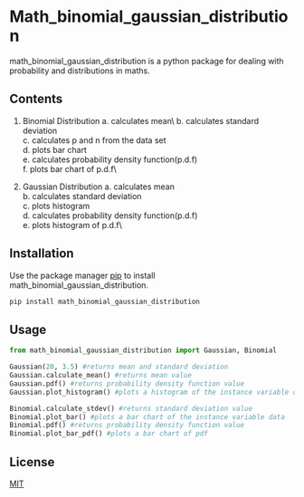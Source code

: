 # Math_binomial_gaussian_distribution
math_binomial_gaussian_distribution is a python package for dealing with probability and distributions in maths. 

## Contents
1. Binomial Distribution
  a. calculates mean\ 
  b. calculates standard deviation\
  c. calculates p and n from the data set\
  d. plots bar chart\
  e. calculates probability density function(p.d.f)\
  f. plots bar chart of p.d.f\

2. Gaussian Distribution
  a. calculates mean\
  b. calculates standard deviation\
  c. plots histogram\
  d. calculates probability density function(p.d.f)\
  e. plots histogram of p.d.f\
  
  ## Installation
  Use the package manager [pip](https://pip.pypa.io/en/stable/) to install math_binomial_gaussian_distribution.
  
  ```bash
  pip install math_binomial_gaussian_distribution
  ```
  
 ## Usage
 
 ```python
 from math_binomial_gaussian_distribution import Gaussian, Binomial
 
 Gaussian(20, 3.5) #returns mean and standard deviation
 Gaussian.calculate_mean() #returns mean value
 Gaussian.pdf() #returns probability density function value
 Gaussian.plot_histogram() #plots a histogram of the instance variable data 
 
 Binomial.calculate_stdev() #returns standard deviation value
 Binomial.plot_bar() #plots a bar chart of the instance variable data 
 Binomial.pdf() #returns probability density function value
 Binomial.plot_bar_pdf() #plots a bar chart of pdf
 
 ```
 ## License
[MIT](https://opensource.org/licenses/MIT)
  
  
